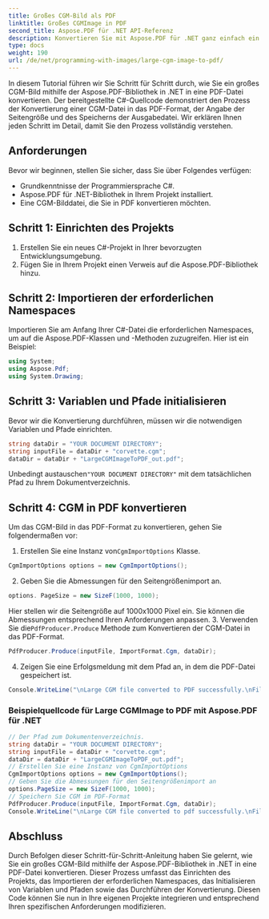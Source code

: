 ```yaml
---
title: Großes CGM-Bild als PDF
linktitle: Großes CGMImage in PDF
second_title: Aspose.PDF für .NET API-Referenz
description: Konvertieren Sie mit Aspose.PDF für .NET ganz einfach ein großes CGM-Bild in PDF.
type: docs
weight: 190
url: /de/net/programming-with-images/large-cgm-image-to-pdf/
---
```


In diesem Tutorial führen wir Sie Schritt für Schritt durch, wie Sie ein großes CGM-Bild mithilfe der Aspose.PDF-Bibliothek in .NET in eine PDF-Datei konvertieren. Der bereitgestellte C#-Quellcode demonstriert den Prozess der Konvertierung einer CGM-Datei in das PDF-Format, der Angabe der Seitengröße und des Speicherns der Ausgabedatei. Wir erklären Ihnen jeden Schritt im Detail, damit Sie den Prozess vollständig verstehen.

## Anforderungen
Bevor wir beginnen, stellen Sie sicher, dass Sie über Folgendes verfügen:
- Grundkenntnisse der Programmiersprache C#.
- Aspose.PDF für .NET-Bibliothek in Ihrem Projekt installiert.
- Eine CGM-Bilddatei, die Sie in PDF konvertieren möchten.

## Schritt 1: Einrichten des Projekts
1. Erstellen Sie ein neues C#-Projekt in Ihrer bevorzugten Entwicklungsumgebung.
2. Fügen Sie in Ihrem Projekt einen Verweis auf die Aspose.PDF-Bibliothek hinzu.

## Schritt 2: Importieren der erforderlichen Namespaces
Importieren Sie am Anfang Ihrer C#-Datei die erforderlichen Namespaces, um auf die Aspose.PDF-Klassen und -Methoden zuzugreifen. Hier ist ein Beispiel:
```csharp
using System;
using Aspose.Pdf;
using System.Drawing;
```

## Schritt 3: Variablen und Pfade initialisieren
Bevor wir die Konvertierung durchführen, müssen wir die notwendigen Variablen und Pfade einrichten.
```csharp
string dataDir = "YOUR DOCUMENT DIRECTORY";
string inputFile = dataDir + "corvette.cgm";
dataDir = dataDir + "LargeCGMImageToPDF_out.pdf";
```
 Unbedingt austauschen`"YOUR DOCUMENT DIRECTORY"` mit dem tatsächlichen Pfad zu Ihrem Dokumentverzeichnis.

## Schritt 4: CGM in PDF konvertieren
Um das CGM-Bild in das PDF-Format zu konvertieren, gehen Sie folgendermaßen vor:
1.  Erstellen Sie eine Instanz von`CgmImportOptions` Klasse.
```csharp
CgmImportOptions options = new CgmImportOptions();
```
2. Geben Sie die Abmessungen für den Seitengrößenimport an.
```csharp
options. PageSize = new SizeF(1000, 1000);
```
Hier stellen wir die Seitengröße auf 1000x1000 Pixel ein. Sie können die Abmessungen entsprechend Ihren Anforderungen anpassen.
 3. Verwenden Sie die`PdfProducer.Produce` Methode zum Konvertieren der CGM-Datei in das PDF-Format.
```csharp
PdfProducer.Produce(inputFile, ImportFormat.Cgm, dataDir);
```
4. Zeigen Sie eine Erfolgsmeldung mit dem Pfad an, in dem die PDF-Datei gespeichert ist.
```csharp
Console.WriteLine("\nLarge CGM file converted to PDF successfully.\nFile saved at " + dataDir);
```

### Beispielquellcode für Large CGMImage to PDF mit Aspose.PDF für .NET 
```csharp
// Der Pfad zum Dokumentenverzeichnis.
string dataDir = "YOUR DOCUMENT DIRECTORY";
string inputFile = dataDir + "corvette.cgm";
dataDir = dataDir + "LargeCGMImageToPDF_out.pdf";
// Erstellen Sie eine Instanz von CgmImportOptions
CgmImportOptions options = new CgmImportOptions();
// Geben Sie die Abmessungen für den Seitengrößenimport an
options.PageSize = new SizeF(1000, 1000);
// Speichern Sie CGM im PDF-Format
PdfProducer.Produce(inputFile, ImportFormat.Cgm, dataDir);
Console.WriteLine("\nLarge CGM file converted to pdf successfully.\nFile saved at " + dataDir); 
```

## Abschluss
Durch Befolgen dieser Schritt-für-Schritt-Anleitung haben Sie gelernt, wie Sie ein großes CGM-Bild mithilfe der Aspose.PDF-Bibliothek in .NET in eine PDF-Datei konvertieren. Dieser Prozess umfasst das Einrichten des Projekts, das Importieren der erforderlichen Namespaces, das Initialisieren von Variablen und Pfaden sowie das Durchführen der Konvertierung. Diesen Code können Sie nun in Ihre eigenen Projekte integrieren und entsprechend Ihren spezifischen Anforderungen modifizieren.